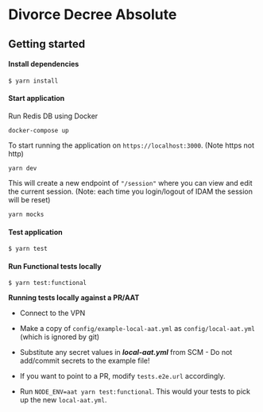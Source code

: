# Divorce Decree Absolute

## Getting started

#### Install dependencies

```shell
$ yarn install
```

#### Start application

Run Redis DB using Docker

```shell
docker-compose up
```

To start running the application on ```https://localhost:3000```. (Note https not http)

```shell
yarn dev
```

This will create a new endpoint of ```"/session"``` where you can view and edit the current session. 
(Note: each time you login/logout of IDAM the session will be reset)

```shell
yarn mocks
```

#### Test application

```shell
$ yarn test
```

#### Run Functional tests locally

```shell
$ yarn test:functional
```

**Running tests locally against a PR/AAT**

* Connect to the VPN

* Make a copy of `config/example-local-aat.yml` as `config/local-aat.yml` (which is ignored by git)

* Substitute any secret values in ***local-aat.yml*** from SCM - Do not add/commit secrets to the example file!

* If you want to point to a PR, modify `tests.e2e.url` accordingly.

* Run ```NODE_ENV=aat yarn test:functional```. This would your tests to pick up the new `local-aat.yml`.
